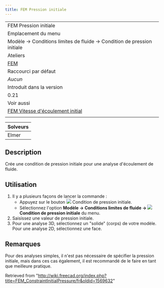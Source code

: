 ```yaml
---
title: FEM Pression initiale
---
```

|  |
| --- |
| FEM Pression initiale |
| Emplacement du menu |
| Modèle → Conditions limites de fluide → Condition de pression initiale |
| Ateliers |
| [FEM](/FEM_Workbench/fr "FEM Workbench/fr") |
| Raccourci par défaut |
| *Aucun* |
| Introduit dans la version |
| 0.21 |
| Voir aussi |
| [FEM Vitesse d'écoulement initial](/FEM_ConstraintInitialFlowVelocity/fr "FEM ConstraintInitialFlowVelocity/fr") |
|  |

| Solveurs |
| --- |
| Elmer |

## Description

Crée une condition de pression initiale pour une analyse d'écoulement de fluide.

## Utilisation

1. Il y a plusieurs façons de lancer la commande :
   * Appuyez sur le bouton ![](/images/FEM_ConstraintInitialPressure.svg) Condition de pression initiale.
   * Sélectionnez l'option **Modèle → Conditions limites de fluide → ![](/images/FEM_ConstraintInitialPressure.svg) Condition de pression initiale** du menu.
2. Saisissez une valeur de pression initiale.
3. Pour une analyse 3D, sélectionnez un "solide" (corps) de votre modèle. Pour une analyse 2D, sélectionnez une face.

## Remarques

Pour des analyses simples, il n'est pas nécessaire de spécifier la pression initiale, mais dans ces cas également, il est recommandé de le faire en tant que meilleure pratique.

Retrieved from "<http://wiki.freecad.org/index.php?title=FEM_ConstraintInitialPressure/fr&oldid=1569632>"